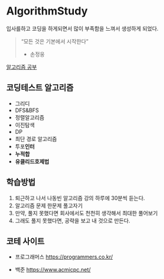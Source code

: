 # AlgorithmStudy
입사를하고 코딩을 하게되면서 많이 부족함을 느껴서 생성하게 되었다.
> “모든 것은 기본에서 시작한다”
> - 손정웅
> 

[알고리즘 공부](https://www.notion.so/9170e91d7d5440cf9bd38ad256f775eb?pvs=21) 

## 코딩테스트 알고리즘

- 그리디
- DFS&BFS
- 정렬알고리즘
- 이진탐색
- DP
- 최단 경로 알고리즘
- 투포**인터**
- **누적합**
- **유클리드호제법**

## 학습방법

1. 퇴근하고 나서 나동빈 알고리즘 강의 하루에 30분씩 듣는다.
2. 알고리즘 문제 한문제 풀고자기
3. 만약, 풀지 못했다면 회사에서도 천천히 생각해서 최대한 풀어보기
4. 그래도 풀지 못했다면, 공략을 보고 내 것으로 만든다.


## 코테 사이트

- 프로그래머스
https://programmers.co.kr/

- 백준
https://www.acmicpc.net/
